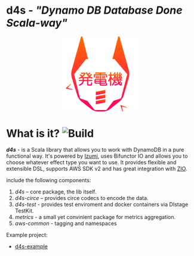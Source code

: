 # **d4s**  - *"Dynamo DB Database Done Scala-way"*
<p align="center">
<img width="40%" src="./docs/resourses/D4S_logo.svg" alt="Logo"/>
</p>

What is it?  ![Build](https://github.com/PlayQ/d4s/workflows/Build/badge.svg)
===========
__*d4s*__ - is a Scala library that allows you to work with DynamoDB in a pure functional way.
It's powered by [Izumi](https://izumi.7mind.io/latest/release/doc/index.html), uses Bifunctor IO and allows you to choose whatever effect type you want to use. It provides flexible and extensible DSL, supports AWS SDK v2 and has great integration with [ZIO](https://zio.dev/).

include the following components:

1. _d4s_ – core package, the lib itself.
2. _d4s-circe_ – provides circe codecs to encode the data.
3. _d4s-test_ - provides test enviroment and docker containers via DIstage TestKit.
4. _metrics_ - a small yet convinient package for metrics aggregation.
5. _aws-common_ - tagging and namespaces

Example project:

- [d4s-example](https://github.com/VladPodilnyk/scalaua2020)

   